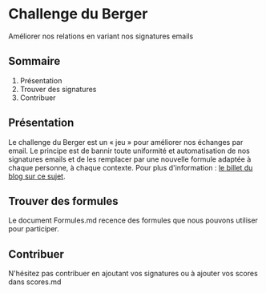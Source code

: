 Challenge du Berger
=================

Améliorer nos relations en variant nos signatures emails


## Sommaire
1. Présentation
2. Trouver des signatures
3. Contribuer

## Présentation
Le challenge du Berger est un « jeu » pour améliorer nos échanges par email. 
Le principe est de bannir toute uniformité et automatisation de nos signatures emails et de les remplacer par une nouvelle formule adaptée à chaque personne, à chaque contexte. 
Pour plus d'information : [le billet du blog sur ce sujet](http://blog.thinkinnovation.fr/Le-Challenge-du-Berger).

## Trouver des formules
Le document Formules.md recence des formules que nous pouvons utiliser pour participer. 

## Contribuer
N'hésitez pas contribuer en ajoutant vos signatures ou à ajouter vos scores dans scores.md
